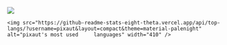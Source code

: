 

<table>
  <tr>
    <img src="https://github-readme-stats.vercel.app/api?username=pixaut&show_icons=true&theme=material-palenight">
    
    
    <img src="https://github-readme-stats-eight-theta.vercel.app/api/top-langs/?username=pixaut&layout=compact&theme=material-palenight" alt="pixaut's most used     languages" width="410" />

  </tr>
</table>




